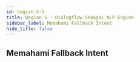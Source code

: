 ```yaml
---
id: bagian-5-5
title: Bagian 5 - Dialogflow Sebagai NLP Engine
sidebar_label: Memahami Fallback Intent
hide_title: false
---
```

## Memahami Fallback Intent
